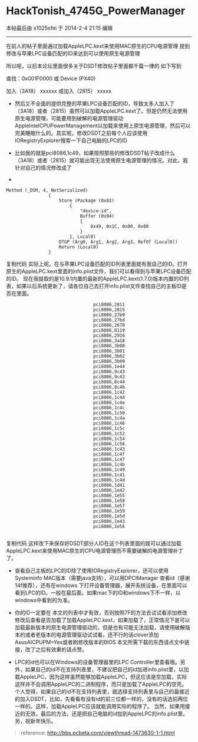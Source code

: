 # HackTonish_4745G_PowerManager


本帖最后由 s1025xfei 于 2014-2-4 21:15 编辑

---

在前人的帖子里面通过加载AppleLPC.kext来使用MAC原生的CPU电源管理 提到修改与苹果LPC设备匹配的ID来达到可以使用原生电源管理

所以呢，以后本论坛里面很多关于DSDT修改帖子里面都千篇一律的
如下写到

  查找：0x001F0000 或 Device (PX40)

加入（3A18）
xxxxxx
或加入（2815）
xxxxx

- 然后又不全面的提供完整的苹果LPC设备匹配的ID，导致太多人加入了（3A18）或者（2815）虽然可以加载AppleLPC.kext了。但是仍然无法使用原生电源管理，可能要用到破解的电源管理驱动AppleIntelCPUPowerManagement以加载来使用上原生电源管理，然后可以完美睡眠什么的。其实呢，修改DSDT之前每个人应该使用IORegistryExplorer搜索一下自己电脑的LPC的ID


- 比如我的就是pci8086,1c49，如果按照那些的修改DSDT帖子改成什么（3A18）或者（2815）就可能出现无法使用原生电源管理的情况。对此，我针对自己的情况修改成了
- 
```
Method (_DSM, 4, NotSerialized)
                {
                    Store (Package (0x02)
                        {
                            "device-id", 
                            Buffer (0x04)
                            {
                                0x49, 0x1C, 0x00, 0x00
                            }
                        }, Local0)
                    DTGP (Arg0, Arg1, Arg2, Arg3, RefOf (Local0))
                    Return (Local0)
                }
```

复制代码
实际上呢。在与苹果LPC设备匹配的ID列表里面就有我自己的ID。打开原生的AppleLPC.kext里面的info.plist文件，我们可以看得到与苹果LPC设备匹配的ID。
现在我提取的是10.9.1内置的最新的AppleLPC.kext(1.7.0)版本内置的ID列表，如果以后系统更新了，请各位自己去打开info.plist文件查找自己的主板ID是否在里面。
```
                                 pci8086,2811 
                                 pci8086,2815 
                                 pci8086,27b9 
                                 pci8086,27bd 
                                 pci8086,2670 
                                 pci8086,8119 
                                 pci8086,2916 
                                 pci8086,3a18 
                                 pci8086,3b00 
                                 pci8086,3b01 
                                 pci8086,3b02 
                                 pci8086,3b09 
                                 pci8086,1e44 
                                 pci8086,9c43 
                                 pci8086,9c43 
                                 pci8086,8c44 
                                 pci8086,8c4b 
                                 pci8086,1c42 
                                 pci8086,1c44 
                                 pci8086,1c4e 
                                 pci8086,1c4c 
                                 pci8086,1c50 
                                 pci8086,1c4a 
                                 pci8086,1c46 
                                 pci8086,1c5c 
                                 pci8086,1c52 
                                 pci8086,1c54 
                                 pci8086,1c56 
                                 pci8086,1c43 
                                 pci8086,1c4f 
                                 pci8086,1c47 
                                 pci8086,1c4b 
                                 pci8086,1c49 
                                 pci8086,1c41 
                                 pci8086,1c4d 
                                 pci8086,1d41 
                                 pci8086,1e42 
                                 pci8086,1e55 
                                 pci8086,1e58 
                                 pci8086,1e57 
                                 pci8086,1e59 
                                 pci8086,1e5d 
                                 pci8086,1e43 
                                 pci8086,1e56 
                        
```
复制代码
这样改下来保存好DSDT部分人ID在这个列表里面的就可以通过加载AppleLPC.kext来使用MAC原生的CPU电源管理而不需要破解的电源管理补丁了。

 - 查看自己主板的LPC的ID除了使用IORegistryExplorer，还可以使用Systeminfo MAC版本（需要java支持），可以用DPCIManager 查看id（感谢14f推荐），还有在windows 下打开设备管理器，展开系统设备，在里面可以看到LPC的ID。一般在最后面，如果mac下的ID和windows下不一样，以windows中看到的为准。


 - 你的ID一定要在 本文的列表中才有效，否则按照7F的方法去试试看添加修改
修改后查看是否加载了加载AppleLPC.kext，如果加载了，正常情况下是可以加载最新版本的原生电源管理驱动的，但是也有可能无法加载，请使用破解版本的或者老版本的电源管理驱动试试看。还不行的话clover添加AsusAICPUPM=Yes或者刷修改版本的BIOS
本文所需下载的东西请点文中链接，改了之后有效果的请点赞。




 - LPC的id也可以在Windows的设备管理器里的LPC Controller里查看哦。另外，如果自己的id不在支持列表里，不建议把自己的id加进info.plist里，以加载AppleLPC，因为这样虽然能够加载AppleLPC，但这应该是空加载，实际这样并不会调用AppleLPC的二进制程序，而只是加载了AppleLPC的空壳。
    个人觉得，如果自己的id不在支持列表里，就选择支持列表里与自己的最接近的加入DSDT，比如，先看看有没有id的前三位都一样的，没有的话选前两位一样的。这样，加载AppleLPC应该就能调用实际的程序了。
    当然，如果用接近的无效，最后的方法，还是把自己电脑的id加到AppleLPC的info.plist里。另，祝新年快乐。

> reference: http://bbs.pcbeta.com/viewthread-1473630-1-1.html